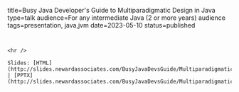 title=Busy Java Developer's Guide to Multiparadigmatic Design in Java
type=talk
audience=For any intermediate Java (2 or more years) audience
tags=presentation, java,jvm
date=2023-05-10
status=published
~~~~~~

    
<hr />

Slides: [HTML](http://slides.newardassociates.com/BusyJavaDevsGuide/MultiparadigmaticDesign.html) | [PPTX](http://slides.newardassociates.com/BusyJavaDevsGuide/MultiparadigmaticDesign.pptx)
